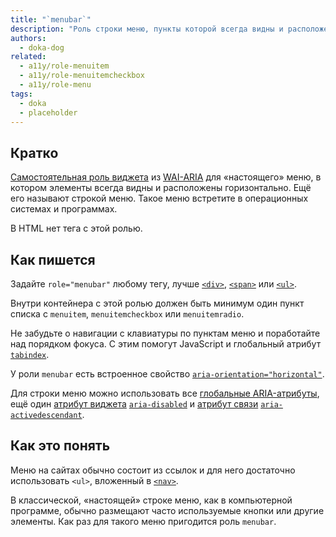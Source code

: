 ```yaml
---
title: "`menubar`"
description: "Роль строки меню, пункты которой всегда видны и расположены горизонтально как в программе."
authors:
  - doka-dog
related:
  - a11y/role-menuitem
  - a11y/role-menuitemcheckbox
  - a11y/role-menu
tags:
  - doka
  - placeholder
---
```


## Кратко

[Самостоятельная роль виджета](/a11y/aria-roles/#roli-vidzhetov) из [WAI-ARIA](/a11y/aria-intro/#specifikaciya) для «настоящего» меню, в котором элементы всегда видны и расположены горизонтально. Ещё его называют строкой меню. Такое меню встретите в операционных системах и программах.

В HTML нет тега с этой ролью.

## Как пишется

Задайте `role="menubar"` любому тегу, лучше [`<div>`](/html/div/), [`<span>`](/html/span/) или [`<ul>`](/html/ul/).

Внутри контейнера с этой ролью должен быть минимум один пункт списка с `menuitem`, `menuitemcheckbox` или `menuitemradio`.

Не забудьте о навигации с клавиатуры по пунктам меню и поработайте над порядком фокуса. С этим помогут JavaScript и глобальный атрибут [`tabindex`](/html/global-attrs/#tabindex).

У роли `menubar` есть встроенное свойство [`aria-orientation="horizontal"`](/a11y/aria-orientation/).

Для строки меню можно использовать все [глобальные ARIA-атрибуты](/a11y/aria-attrs/#globalnye-atributy), ещё один [атрибут виджета](/a11y/aria-attrs/#atributy-vidzhetov) [`aria-disabled`](/a11y/aria-disabled/) и [атрибут связи](/a11y/aria-attrs/#atributy-svyazi) [`aria-activedescendant`](/a11y/aria-activedescendant/).

## Как это понять

Меню на сайтах обычно состоит из ссылок и для него достаточно использовать `<ul>`, вложенный в [`<nav>`](/html/nav/).

В классической, «настоящей» строке меню, как в компьютерной программе, обычно размещают часто используемые кнопки или другие элементы. Как раз для такого меню пригодится роль `menubar`.
